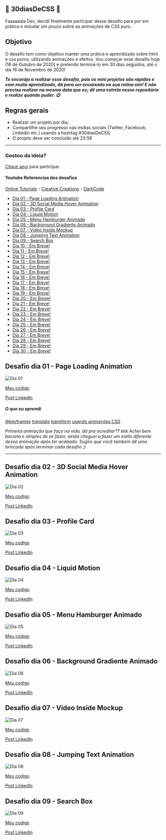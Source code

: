 ## 🚀 30diasDeCSS 🚀
 
Faaaaaala Dev, decidi finalmente participar desse desafio para por em prática e estudar um pouco sobre as animações de CSS puro. 

 ## Objetivo

O desafio tem como objetivo manter uma prática e aprendizado sobre html e css puros, utilizando animações e efeitos. Vou começar esse desafio hoje (18 de Outubro de 2020) e pretendo terminá-lo em 30 dias seguidos, até o dia 16 de Novembro de 2020!

***Te encorajo a realizar esse desafio, pois os mini projetos são rápidos e com muito aprendizado, dá para ser encaixado na sua rotina sim! E não precisa realizar na mesma data que eu, dê uma estrela nesse repositório e realize quando puder. 😉***

## Regras gerais

* Realizar um projeto por dia;
* Compartilhe seu progresso nas mídias sociais (Twitter, Facebook, Linkedin etc.) usando a hashtag #30diasDeCSS;
* O projeto deve ser concluído até 23:59

------------

### Gostou da ideia? 
[Clique aqui](https://github.com/phedrakeson/30diasDeCSS/issues/1) para participar.

#### Youtube Referencias dos desafios
[Online Tutorials](https://www.youtube.com/channel/UCbwXnUipZsLfUckBPsC7Jog) - 
[Creative Creations](https://www.youtube.com/channel/UCOKmVksbzoKJKmtu7rlEM1A) - 
[DarkCode](https://www.youtube.com/channel/UCD3KVjbb7aq2OiOffuungzw)




* [Dia 01 - Page Loading Animation](#id01)
* [Dia 02 - 3D Social Media Hover Animation](#id02)
* [Dia 03 - Profile Card](#id03)
* [Dia 04 - Liquid Motion](#id04)
* [Dia 05 - Menu Hamburger Animado](#id05)
* [Dia 06 - Background Gradiente Animado](#id06)
* [Dia 07 - Video Inside Mockup](#id07)  
* [Dia 08 - Jumping Text Animation](#id08)
* [Dia 09 - Search Box](#id09)
* [Dia 10 - Em Breve!](#id10)
* [Dia 11 - Em Breve!](#id11)
* [Dia 12 - Em Breve!](#id12)
* [Dia 13 - Em Breve!](#id13)
* [Dia 14 - Em Breve!](#id14)
* [Dia 15 - Em Breve!](#id15)
* [Dia 16 - Em Breve!](#id16)
* [Dia 17 - Em Breve!](#id17)
* [Dia 18 - Em Breve!](#id18)
* [Dia 19 - Em Breve!](#id19)
* [Dia 20 - Em Breve!](#id20)
* [Dia 21 - Em Breve!](#id21)
* [Dia 22 - Em Breve!](#id22)
* [Dia 23 - Em Breve!](#id23)
* [Dia 24 - Em Breve!](#id24)
* [Dia 25 - Em Breve!](#id25)
* [Dia 26 - Em Breve!](#id26)
* [Dia 27 - Em Breve!](#id27)
* [Dia 28 - Em Breve!](#id28)
* [Dia 29 - Em Breve!](#id29)
* [Dia 30 - Em Breve!](#id30)


##  Desafio dia 01 - Page Loading Animation  <a name="id01"></a>
![Dia 01](https://i.gyazo.com/eff3dca338b376aa764d7a042809010e.gif)


[Meu codigo](https://github.com/phedrakeson/30diasDeCSS/tree/main/desafios/dia-01)

[Post LinkedIn](https://www.linkedin.com/posts/gabedev_desafio-0130-conclu%C3%ADdo-d%C3%A1-pra-acreditar-activity-6723653208226484224-p977)

##### O que eu aprendi

[@keyframes](https://developer.mozilla.org/pt-BR/docs/Web/CSS/@keyframes)
[translate](https://developer.mozilla.org/pt-BR/docs/Web/CSS/transform-function/translate)
[transform](https://developer.mozilla.org/pt-BR/docs/Web/CSS/transform)
[usando animações CSS](https://developer.mozilla.org/pt-BR/docs/Web/CSS/CSS_Animations/Usando_anima%C3%A7%C3%B5es_CSS)

*Primeira animação que faço na vida, dá pra acreditar?? kkk
Achei bem bacana e simples de se fazer, ainda cheguei a fazer um estilo diferente dessa animação após ter acabado. Sugiro que você também dê uma brincada após terminar cada desafio ;)*

------------

##  Desafio dia 02 - 3D Social Media Hover Animation  <a name="id02"></a>
![Dia 02](https://i.gyazo.com/74fcd85b1ece5f0baae897e38de97c6d.gif)


[Meu codigo](https://github.com/phedrakeson/30diasDeCSS/tree/main/desafios/dia-02)

[Post LinkedIn](https://www.linkedin.com/posts/gabedev_30diasdecss-activity-6724038243664363520-PT5D)

##  Desafio dia 03 - Profile Card  <a name="id03"></a>
![Dia 03](https://i.gyazo.com/d18a4ff9bd4f12c81b1ead923ae25ccf.gif)


[Meu codigo](https://github.com/phedrakeson/30diasDeCSS/tree/main/desafios/dia-03)

[Post LinkedIn](https://www.linkedin.com/posts/gabedev_30diasdecss-activity-6724396316962668545-6wjU)

##  Desafio dia 04 - Liquid Motion  <a name="id04"></a>
![Dia 04](https://i.gyazo.com/e8a6aca61c2aa2b52aef3317ba979755.gif)


[Meu codigo](https://github.com/phedrakeson/30diasDeCSS/tree/main/desafios/dia-04)

[Post LinkedIn](https://www.linkedin.com/posts/gabedev_dia-0430-conclu%C3%ADdo-mano-posso-dizer-activity-6724751242486181888-ObU1)

##  Desafio dia 05 - Menu Hamburger Animado  <a name="id05"></a>
![Dia 05](https://i.gyazo.com/54aacbe0f04eaace106439f3ab606ddf.gif)


[Meu codigo](https://github.com/phedrakeson/30diasDeCSS/tree/main/desafios/dia-05)

[Post LinkedIn](https://www.linkedin.com/posts/gabedev_30diasdecss-activity-6725112387919249408-1UOI)


##  Desafio dia 06 - Background Gradiente Animado  <a name="id06"></a>
![Dia 06](https://i.gyazo.com/2f00c1f495abbf3d90441e15e7074f0d.gif)


[Meu codigo](https://github.com/phedrakeson/30diasDeCSS/tree/main/desafios/dia-06)

[Post LinkedIn](https://www.linkedin.com/posts/gabedev_30diasdecss-activity-6725469297331748864-Ukkv)

##  Desafio dia 07 - Video Inside Mockup  <a name="id07"></a>
![Dia 07](https://i.gyazo.com/73efdf9c700a678f9b4f7a1b5c3801d9.gif)


[Meu codigo](https://github.com/phedrakeson/30diasDeCSS/tree/main/desafios/dia-07)

[Post LinkedIn](https://www.linkedin.com/posts/gabedev_30diasdecss-activity-6725801184940097536-18pu)

##  Desafio dia 08 - Jumping Text Animation  <a name="id08"></a>
![Dia 08](https://i.gyazo.com/94ac4f580f23563d9718496b62e133a4.gif)


[Meu codigo](https://github.com/phedrakeson/30diasDeCSS/tree/main/desafios/dia-08)

[Post LinkedIn](https://www.linkedin.com/posts/gabedev_30diasdecss-activity-6726168998393765889-XGME)

##  Desafio dia 09 - Search Box  <a name="id09"></a>
![Dia 09](https://i.gyazo.com/eb2b41df61bd78f76617374a2e74d9c6.gif)


[Meu codigo](https://github.com/phedrakeson/30diasDeCSS/tree/main/desafios/dia-09)

[Post LinkedIn](https://www.linkedin.com/posts/gabedev_30diasdecss-activity-6726908421855084544-HIVQ)
